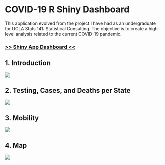 # COVID-19 R Shiny Dashboard

This application evolved from the project I have had as an undergraduate for UCLA Stats 141: Statistical Consulting. The objective is to create a high-level analysis related to the current COVID-19 pandemic. 

### [>> Shiny App Dashboard <<](https://neooooo28.shinyapps.io/covid-19_stateistics/?_ga=2.257017739.1023846406.1597988683-2143595324.1588794707) 

## 1. Introduction

![](https://github.com/neooooo28/STATS141_Grp4/blob/master/dashboard-photos/Page1_Introduction.png)

## 2. Testing, Cases, and Deaths per State

![](https://github.com/neooooo28/STATS141_Grp4/blob/master/dashboard-photos/Page2_US-Dashboard.png)

## 3. Mobility

![](https://github.com/neooooo28/STATS141_Grp4/blob/master/dashboard-photos/Page3_Mobility.png)


## 4. Map

![](https://github.com/neooooo28/STATS141_Grp4/blob/master/dashboard-photos/Page4_Map.png)

